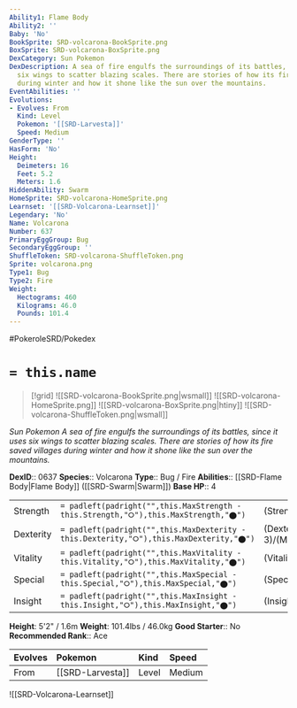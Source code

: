 ```yaml
---
Ability1: Flame Body
Ability2: ''
Baby: 'No'
BookSprite: SRD-volcarona-BookSprite.png
BoxSprite: SRD-volcarona-BoxSprite.png
DexCategory: Sun Pokemon
DexDescription: A sea of fire engulfs the surroundings of its battles, since it uses
  six wings to scatter blazing scales. There are stories of how its fire saved villages
  during winter and how it shone like the sun over the mountains.
EventAbilities: ''
Evolutions:
- Evolves: From
  Kind: Level
  Pokemon: '[[SRD-Larvesta]]'
  Speed: Medium
GenderType: ''
HasForm: 'No'
Height:
  Deimeters: 16
  Feet: 5.2
  Meters: 1.6
HiddenAbility: Swarm
HomeSprite: SRD-volcarona-HomeSprite.png
Learnset: '[[SRD-Volcarona-Learnset]]'
Legendary: 'No'
Name: Volcarona
Number: 637
PrimaryEggGroup: Bug
SecondaryEggGroup: ''
ShuffleToken: SRD-volcarona-ShuffleToken.png
Sprite: volcarona.png
Type1: Bug
Type2: Fire
Weight:
  Hectograms: 460
  Kilograms: 46.0
  Pounds: 101.4
---
```


#PokeroleSRD/Pokedex

# `= this.name`

> [!grid]
> ![[SRD-volcarona-BookSprite.png|wsmall]]
> ![[SRD-volcarona-HomeSprite.png]]
> ![[SRD-volcarona-BoxSprite.png|htiny]]
> ![[SRD-volcarona-ShuffleToken.png|wsmall]]


*Sun Pokemon*
*A sea of fire engulfs the surroundings of its battles, since it uses six wings to scatter blazing scales. There are stories of how its fire saved villages during winter and how it shone like the sun over the mountains.*

**DexID**:: 0637
**Species**:: Volcarona
**Type**:: Bug / Fire
**Abilities**:: [[SRD-Flame Body|Flame Body]] ([[SRD-Swarm|Swarm]])
**Base HP**:: 4

|           |                                                                                        |                                          |
| --------- | -------------------------------------------------------------------------------------- | ---------------------------------------- |
| Strength  | `= padleft(padright("",this.MaxStrength - this.Strength,"⭘"),this.MaxStrength,"⬤")`    | (Strength::2)/(MaxStrength::4)   |
| Dexterity | `= padleft(padright("",this.MaxDexterity - this.Dexterity,"⭘"),this.MaxDexterity,"⬤")` | (Dexterity:: 3)/(MaxDexterity::6) |
| Vitality  | `= padleft(padright("",this.MaxVitality - this.Vitality,"⭘"),this.MaxVitality,"⬤")`    | (Vitality::2)/(MaxVitality::4)   |
| Special   | `= padleft(padright("",this.MaxSpecial - this.Special,"⭘"),this.MaxSpecial,"⬤")`       | (Special::3)/(MaxSpecial::7)     |
| Insight   | `= padleft(padright("",this.MaxInsight - this.Insight,"⭘"),this.MaxInsight,"⬤")`       | (Insight::3)/(MaxInsight::6)     |

**Height**: 5'2" / 1.6m
**Weight**: 101.4lbs / 46.0kg
**Good Starter**:: No
**Recommended Rank**:: Ace

| Evolves   | Pokemon          | Kind   | Speed   |
|:----------|:-----------------|:-------|:--------|
| From      | [[SRD-Larvesta]] | Level  | Medium  |

![[SRD-Volcarona-Learnset]]